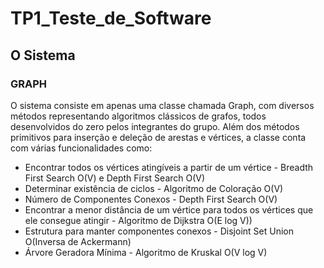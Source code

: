 # TP1_Teste_de_Software

## O Sistema

### GRAPH

O sistema consiste em apenas uma classe chamada Graph, com diversos métodos representando algoritmos clássicos de grafos, todos desenvolvidos do zero pelos integrantes do grupo. Além dos métodos primitivos para inserção e deleção de arestas e vértices, a classe conta com várias funcionalidades como:

- Encontrar todos os vértices atingíveis a partir de um vértice - Breadth First Search O(V) e Depth First Search O(V)
- Determinar existência de ciclos - Algoritmo de Coloração O(V)
- Número de Componentes Conexos - Depth First Search O(V)
- Encontrar a menor distância de um vértice para todos os vértices que ele consegue atingir - Algoritmo de Dijkstra O(E log V))
- Estrutura para manter componentes conexos - Disjoint Set Union O(Inversa de Ackermann)
- Árvore Geradora Mínima - Algoritmo de Kruskal O(V log V)

